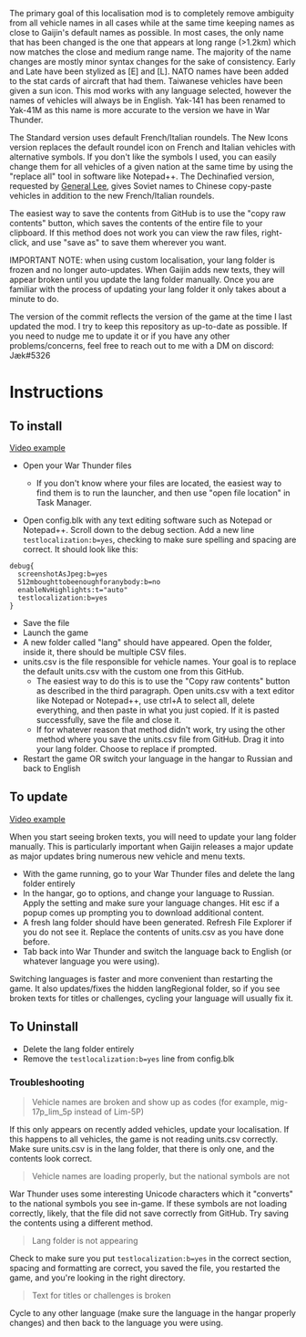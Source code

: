 The primary goal of this localisation mod is to completely remove ambiguity from all vehicle names in all cases while at the same time keeping names as close to Gaijin's default names as possible. In most cases, the only name that has been changed is the one that appears at long range (>1.2km) which now matches the close and medium range name. The majority of the name changes are mostly minor syntax changes for the sake of consistency. Early and Late have been stylized as [E] and [L]. NATO names have been added to the stat cards of aircraft that had them. Taiwanese vehicles have been given a sun icon. This mod works with any language selected, however the names of vehicles will always be in English. Yak-141 has been renamed to Yak-41M as this name is more accurate to the version we have in War Thunder.

The Standard version uses default French/Italian roundels. The New Icons version replaces the default roundel icon on French and Italian vehicles with alternative symbols. If you don't like the symbols I used, you can easily change them for all vehicles of a given nation at the same time by using the "replace all" tool in software like Notepad++. The Dechinafied version, requested by [General Lee](https://www.youtube.com/@GeneralLee2000), gives Soviet names to Chinese copy-paste vehicles in addition to the new French/Italian roundels.

The easiest way to save the contents from GitHub is to use the "copy raw contents" button, which saves the contents of the entire file to your clipboard. If this method does not work you can view the raw files, right-click, and use "save as" to save them wherever you want. 

IMPORTANT NOTE: when using custom localisation, your lang folder is frozen and no longer auto-updates. When Gaijin adds new texts, they will appear broken until you update the lang folder manually. Once you are familiar with the process of updating your lang folder it only takes about a minute to do. 

The version of the commit reflects the version of the game at the time I last updated the mod. I try to keep this repository as up-to-date as possible. If you need to nudge me to update it or if you have any other problems/concerns, feel free to reach out to me  with a DM on discord: Jæk#5326

# Instructions

## To install

[Video example](https://youtu.be/KknlZ8sc3xA)

- Open your War Thunder files

  - If you don't know where your files are located, the easiest way to find them is to run the launcher, and then use "open file location" in Task Manager.

- Open config.blk with any text editing software such as Notepad or Notepad++. Scroll down to the debug section. Add a new line `  testlocalization:b=yes`, checking to make sure spelling and spacing are correct. It should look like this:
```
debug{
  screenshotAsJpeg:b=yes
  512mboughttobeenoughforanybody:b=no
  enableNvHighlights:t="auto"
  testlocalization:b=yes
}
```
- Save the file
- Launch the game
- A new folder called "lang" should have appeared. Open the folder, inside it, there should be multiple CSV files.
- units.csv is the file responsible for vehicle names. Your goal is to replace the default units.csv with the custom one from this GitHub.
  - The easiest way to do this is to use the "Copy raw contents" button as described in the third paragraph. Open units.csv with a text editor like Notepad or Notepad++, use ctrl+A to select all, delete everything, and then paste in what you just copied. If it is pasted successfully, save the file and close it. 
  - If for whatever reason that method didn't work, try using the other method where you save the units.csv file from GitHub. Drag it into your lang folder. Choose to replace if prompted. 
- Restart the game OR switch your language in the hangar to Russian and back to English

## To update

[Video example](https://youtu.be/0tRrfIAt1o8)

When you start seeing broken texts, you will need to update your lang folder manually. This is particularly important when Gaijin releases a major update as major updates bring numerous new vehicle and menu texts. 
- With the game running, go to your War Thunder files and delete the lang folder entirely
- In the hangar, go to options, and change your language to Russian. Apply the setting and make sure your language changes. Hit esc if a popup comes up prompting you to download additional content.
- A fresh lang folder should have been generated. Refresh File Explorer if you do not see it. Replace the contents of units.csv as you have done before. 
- Tab back into War Thunder and switch the language back to English (or whatever language you were using). 

Switching languages is faster and more convenient than restarting the game. It also updates/fixes the hidden langRegional folder, so if you see broken texts for titles or challenges, cycling your language will usually fix it. 

## To Uninstall

- Delete the lang folder entirely
- Remove the `testlocalization:b=yes` line from config.blk

### Troubleshooting

> Vehicle names are broken and show up as codes (for example, mig-17p_lim_5p instead of Lim-5P)

If this only appears on recently added vehicles, update your localisation.
If this happens to all vehicles, the game is not reading units.csv correctly. Make sure units.csv is in the lang folder, that there is only one, and the contents look correct.

> Vehicle names are loading properly, but the national symbols are not

War Thunder uses some interesting Unicode characters which it "converts" to the national symbols you see in-game. If these symbols are not loading correctly, likely, that the file did not save correctly from GitHub. Try saving the contents using a different method. 

> Lang folder is not appearing

Check to make sure you put `testlocalization:b=yes` in the correct section, spacing and formatting are correct, you saved the file, you restarted the game, and you're looking in the right directory.

> Text for titles or challenges is broken

Cycle to any other language (make sure the language in the hangar properly changes) and then back to the language you were using. 
